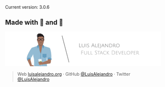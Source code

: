 Current version: 3.0.6

## Made with 💖 and 🍔

![Banner](https://raw.githubusercontent.com/LuisAlejandro/LuisAlejandro/master/images/author-banner.svg)

> Web [luisalejandro.org](http://luisalejandro.org/) · GitHub [@LuisAlejandro](https://github.com/LuisAlejandro) · Twitter [@LuisAlejandro](https://x.com/LuisAlejandro)
